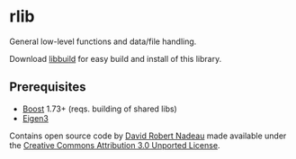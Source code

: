 # rlib

General low-level functions and data/file handling.

Download [libbuild](https://github.com/richeytastic/libbuild) for easy build and install of this library.

## Prerequisites
- [Boost](http://www.boost.org) 1.73+ (reqs. building of shared libs)
- [Eigen3](http://eigen.tuxfamily.org)

Contains open source code by [David Robert Nadeau](http://NadeauSoftware.com/) made available under the
[Creative Commons Attribution 3.0 Unported License](http://creativecommons.org/licenses/by/3.0/deed.en_US).
